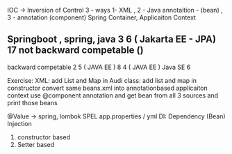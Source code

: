 IOC -> Inversion of Control
3 - ways
1- XML , 2 - Java annotaition - (bean) , 3 - annotation (component)
Spring Container, Applicaiton Context

Springboot , spring, java
    3           6 ( Jakarta EE - JPA)       17
not backward competable ()
----------------------------
backward competable
    2           5 ( JAVA EE )      8
                4 ( JAVA EE ) Java SE      6


Exercise:
XML: add List and Map in Audi class: add list and map in constructor
convert same beans.xml into annotationbased applicaiton context
use @component annotation and get bean from all 3 sources 
and print those beans

@Value -> spring, lombok
SPEL 
app.properties / yml
DI: Dependency (Bean) Injection
1) constructor based
2) Setter based